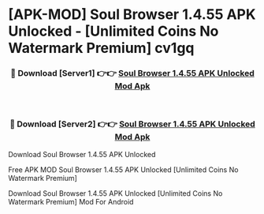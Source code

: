 # [APK-MOD] Soul Browser 1.4.55 APK Unlocked - [Unlimited Coins No Watermark Premium] cv1gq



<div align="center">
<h3>🔴 Download [Server1] 👉👉 <a href="https://momento.my/?title=Soul_Browser_1.4.55_APK_Unlocked">Soul Browser 1.4.55 APK Unlocked Mod Apk</a></h3><br>

<h3>🔴 Download [Server2] 👉👉 <a href="https://momento.my/?title=Soul_Browser_1.4.55_APK_Unlocked">Soul Browser 1.4.55 APK Unlocked Mod Apk</a></h3>
</div>



Download Soul Browser 1.4.55 APK Unlocked 

Free APK MOD Soul Browser 1.4.55 APK Unlocked [Unlimited Coins No Watermark Premium]

Download Soul Browser 1.4.55 APK Unlocked [Unlimited Coins No Watermark Premium] Mod For Android

